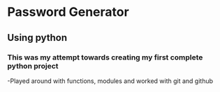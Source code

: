 # Password Generator
## Using python

### This was my attempt towards creating my first complete python project
-Played around with functions, modules and worked with git and github
